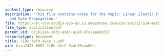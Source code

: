 ```yaml
---
content_type: resource
description: 'This file contains notes for the topic: Linear Elastic Fracture Mechanics
  and Dyke Propogation.'
file: https://ol-ocw-studio-app-qa.s3.amazonaws.com/courses/12-524-mechanical-properties-of-rocks-fall-2005/bcca7d3308822f6bd2c2044c76e4a89e_l10c_lefm_dyke_s.pdf
file_type: application/pdf
parent_uid: 6c1611e4-16dc-ac4c-a120-97c2aaa685b7
resourcetype: Document
title: l10c_lefm_dyke_s.pdf
uid: bcca7d33-0882-2f6b-d2c2-044c76e4a89e
---
```

